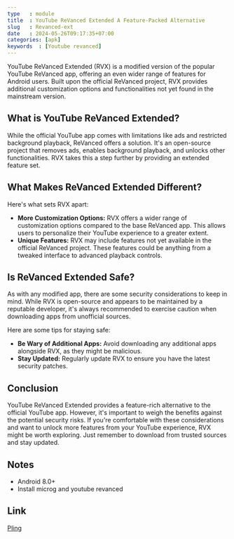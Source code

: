 ```yaml
---
type   : module
title  : YouTube ReVanced Extended A Feature-Packed Alternative
slug   : Revanced-ext
date   : 2024-05-26T09:17:35+07:00
categories: [apk]
keywords  : [Youtube revanced]
---
```


YouTube ReVanced Extended (RVX) is a modified version of the popular YouTube ReVanced app, offering an even wider range of features for Android users. Built upon the official ReVanced project, RVX provides additional customization options and functionalities not yet found in the mainstream version.

## What is YouTube ReVanced Extended?

While the official YouTube app comes with limitations like ads and restricted background playback, ReVanced offers a solution. It's an open-source project that removes ads, enables background playback, and unlocks other functionalities. RVX takes this a step further by providing an extended feature set.

##  What Makes ReVanced Extended Different?

Here's what sets RVX apart:

* **More Customization Options:** RVX offers a wider range of customization options compared to the base ReVanced app. This allows users to personalize their YouTube experience to a greater extent.
* **Unique Features:** RVX may include features not yet available in the official ReVanced project. These features could be anything from a tweaked interface to advanced playback controls.

##  Is ReVanced Extended Safe?

As with any modified app, there are some security considerations to keep in mind. While RVX is open-source and appears to be maintained by a reputable developer, it's always recommended to exercise caution when downloading apps from unofficial sources.

Here are some tips for staying safe:

* **Be Wary of Additional Apps:** Avoid downloading any additional apps alongside RVX, as they might be malicious.
* **Stay Updated:** Regularly update RVX to ensure you have the latest security patches.

## Conclusion

YouTube ReVanced Extended provides a feature-rich alternative to the official YouTube app. However, it's important to weigh the benefits against the potential security risks. If you're comfortable with these considerations and want to unlock more features from your YouTube experience, RVX might be worth exploring. Just remember to download from trusted sources and stay updated.

## Notes
- Android 8.0+
- Install microg and youtube revanced

## Link
[Pling](https://www.pling.com/p/2158318/)
